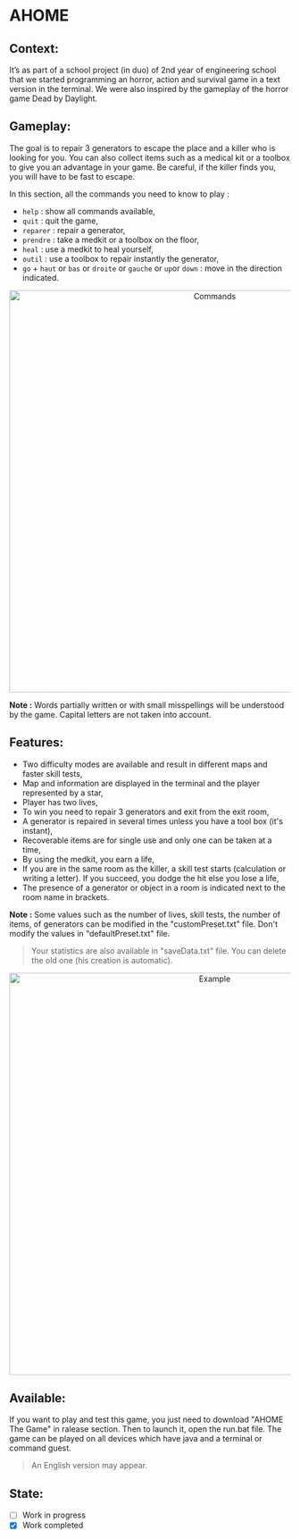 # AHOME
## Context:
It’s as part of a school project (in duo) of 2nd year of engineering school that we started programming an horror, action and survival game in a text version in the terminal. We were also inspired by the gameplay of the horror game Dead by Daylight.

## Gameplay:
The goal is to repair 3 generators to escape the place and a killer who is looking for you. You can also collect items such as a medical kit or a toolbox to give you an advantage in your game. Be careful, if the killer finds you, you will have to be fast to escape. 

In this section, all the commands you need to know to play :
- `help` : show all commands available,
- `quit` : quit the game,
- `reparer` : repair a generator,
- `prendre` : take a medkit or a toolbox on the floor,
- `heal` : use a medkit to heal yourself,
- `outil` : use a toolbox to repair instantly the generator,
- `go` + `haut` or `bas` or `droite` or `gauche` or `up`or `down` : move in the direction indicated.

<p align="center">
  <img width="720" alt="Commands" src="https://user-images.githubusercontent.com/73184884/129604721-1cde155e-a64e-4375-a12d-c90b14ea21c1.png">
</p>

**Note :** Words partially written or with small misspellings will be understood by the game. Capital letters are not taken into account.

## Features:
- Two difficulty modes are available and result in different maps and faster skill tests,
- Map and information are displayed in the terminal and the player represented by a star,
- Player has two lives,
- To win you need to repair 3 generators and exit from the exit room,
- A generator is repaired in several times unless you have a tool box (it's instant),
- Recoverable items are for single use and only one can be taken at a time,
- By using the medkit, you earn a life,
- If you are in the same room as the killer, a skill test starts (calculation or writing a letter). If you succeed, you dodge the hit else you lose a life,
- The presence of a generator or object in a room is indicated next to the room name in brackets.

**Note :** Some values such as the number of lives, skill tests, the number of items, of generators can be modified in the "customPreset.txt" file. Don't modify the values in "defaultPreset.txt" file.

> Your statistics are also available in "saveData.txt" file. You can delete the old one (his creation is automatic).
  
<p align="center">
  <img width="720" alt="Example" src="https://user-images.githubusercontent.com/73184884/129604228-b9d067db-f9a5-4edd-82eb-d0ba9495a3ee.png">
</p>

## Available:
If you want to play and test this game, you just need to download "AHOME The Game" in ralease section. Then to launch it, open the run.bat file. The game can be played on all devices which have java and a terminal or command guest. 

> An English version may appear.

## State:
- [ ] Work in progress
- [x] Work completed
